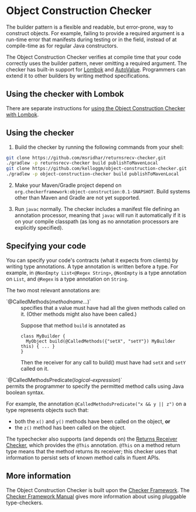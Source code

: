 # Object Construction Checker

The builder pattern is a flexible and readable, but error-prone, way to
construct objects.  For example, failing to provide a required argument is
a run-time error that manifests during testing or in the field, instead of
at compile-time as for regular Java constructors.

The Object Construction Checker verifies at compile time that your code
correctly uses the builder pattern, never omitting a required argument.
The checker has built-in support for [Lombok](https://projectlombok.org/)
and
[AutoValue](https://github.com/google/auto/blob/master/value/userguide/index.md).
Programmers can extend it to other builders by writing method
specifications.


## Using the checker with Lombok

There are separate instructions for [using the Object Construction Checker with Lombok](README-LOMBOK.md).


## Using the checker

1. Build the checker by running the following commands from your shell:

```bash
git clone https://github.com/msridhar/returnsrecv-checker.git
./gradlew -p returnsrecv-checker build publishToMavenLocal
git clone https://github.com/kelloggm/object-construction-checker.git
./gradlew -p object-construction-checker build publishToMavenLocal
```

2. Make your Maven/Gradle project depend on `org.checkerframework:object-construction:0.1-SNAPSHOT`.
Build systems other than Maven and Gradle are not yet supported.

3. Run `javac` normally.
The checker includes a manifest file defining an annotation processor, meaning that `javac` will run it
automatically if it is on your compile classpath (as long as no annotation processors are explicitly specified).

## Specifying your code

You can specify your code's contracts (what it expects from clients) by writing type annotations.
A type annotation is written before a type.  For example, in `@NonEmpty List<@Regex String>`, `@NonEmpty` is a type annotation on `List`, and `@Regex` is a type annotation on `String`.

The two most relevant annotations are:
<dl>
<dt>`@CalledMethods(<em>methodname</em>...)`</dt>
<dd>specifies that a value must have had all the given methods called on it.
(Other methods might also have been called.)

Suppose that method `build` is annotated as
```
class MyBuilder {
  MyObject build(@CalledMethods({"setX", "setY"}) MyBuilder this) { ... }
}
```
Then the receiver for any call to build() must have had `setX` and `setY` called on it.
</dd>

<dt>`@CalledMethodsPredicate(<em>logical-expression</em>)`</dt>
</dd>permits the
programmer to specify the permitted method calls using Java boolean syntax. 

For example, the annotation `@CalledMethodsPredicate("x && y || z")` on a type represents
objects such that:
* both the `x()` and `y()` methods have been called on the object, **or**
* the `z()` method has been called on the object.
</dd>
</dl>

The typechecker also supports (and depends on) the 
[Returns Receiver Checker](https://github.com/msridhar/returnsrecv-checker), which provides the
`@This` annotation. `@This` on a method return type means that the method returns its receiver;
this checker uses that information to persist sets of known method calls in fluent APIs.


## More information

The Object Construction Checker is built upon the [Checker
Framework](https://checkerframework.org/).  The [Checker Framework
Manual](https://checkerframework.org/manual/) gives more information about
using pluggable type-checkers.
